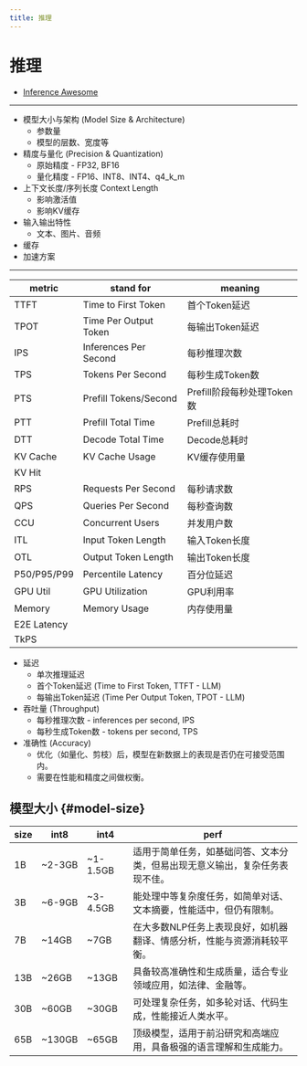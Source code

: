 ```yaml
---
title: 推理
---
```


# 推理

- [Inference Awesome](./inference-awesome.md)

---

- 模型大小与架构 (Model Size & Architecture)
  - 参数量
  - 模型的层数、宽度等
- 精度与量化 (Precision & Quantization)
  - 原始精度 - FP32, BF16
  - 量化精度 - FP16、INT8、INT4、q4_k_m
- 上下文长度/序列长度 Context Length
  - 影响激活值
  - 影响KV缓存
- 输入输出特性
  - 文本、图片、音频
- 缓存
- 加速方案

---

| metric      | stand for             | meaning                    |
| ----------- | --------------------- | -------------------------- |
| TTFT        | Time to First Token   | 首个Token延迟              |
| TPOT        | Time Per Output Token | 每输出Token延迟            |
| IPS         | Inferences Per Second | 每秒推理次数               |
| TPS         | Tokens Per Second     | 每秒生成Token数            |
| PTS         | Prefill Tokens/Second | Prefill阶段每秒处理Token数 |
| PTT         | Prefill Total Time    | Prefill总耗时              |
| DTT         | Decode Total Time     | Decode总耗时               |
| KV Cache    | KV Cache Usage        | KV缓存使用量               |
| KV Hit      |
| RPS         | Requests Per Second   | 每秒请求数                 |
| QPS         | Queries Per Second    | 每秒查询数                 |
| CCU         | Concurrent Users      | 并发用户数                 |
| ITL         | Input Token Length    | 输入Token长度              |
| OTL         | Output Token Length   | 输出Token长度              |
| P50/P95/P99 | Percentile Latency    | 百分位延迟                 |
| GPU Util    | GPU Utilization       | GPU利用率                  |
| Memory      | Memory Usage          | 内存使用量                 |
| E2E Latency |
| TkPS        |

- 延迟
  - 单次推理延迟
  - 首个Token延迟 (Time to First Token, TTFT - LLM)
  - 每输出Token延迟 (Time Per Output Token, TPOT - LLM)
- 吞吐量 (Throughput)
  - 每秒推理次数 - inferences per second, IPS
  - 每秒生成Token数 - tokens per second, TPS
- 准确性 (Accuracy)
  - 优化（如量化、剪枝）后，模型在新数据上的表现是否仍在可接受范围内。
  - 需要在性能和精度之间做权衡。

## 模型大小 {#model-size}

| size | int8   | int4     | perf                                                                         |
| ---- | ------ | -------- | ---------------------------------------------------------------------------- |
| 1B   | ~2-3GB | ~1-1.5GB | 适用于简单任务，如基础问答、文本分类，但易出现无意义输出，复杂任务表现不佳。 |
| 3B   | ~6-9GB | ~3-4.5GB | 能处理中等复杂度任务，如简单对话、文本摘要，性能适中，但仍有限制。           |
| 7B   | ~14GB  | ~7GB     | 在大多数NLP任务上表现良好，如机器翻译、情感分析，性能与资源消耗较平衡。      |
| 13B  | ~26GB  | ~13GB    | 具备较高准确性和生成质量，适合专业领域应用，如法律、金融等。                 |
| 30B  | ~60GB  | ~30GB    | 可处理复杂任务，如多轮对话、代码生成，性能接近人类水平。                     |
| 65B  | ~130GB | ~65GB    | 顶级模型，适用于前沿研究和高端应用，具备极强的语言理解和生成能力。           |
